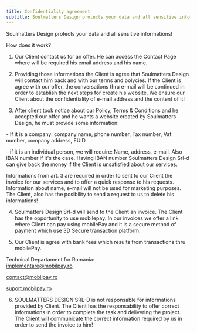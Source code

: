```yaml
---
title: Confidentiality agreement
subtitle: Soulmatters Design protects your data and all sensitive informations!
---
```

Soulmatters Design protects your data and all sensitive informations!

How does it work?

1. Our Client contact us for an offer. He can access the Contact Page where will be required his email address and his name.

2.  Providing those informations the Client is agree that Soulmatters Design will contact him back and with our terms and polycies. If the Client is agree with our offer, the conversations thru e-mail will be continued in order to establish the next steps for create his website.  We ensure our Client about the confidentiality of e-mail address and the content of it!

3. After client took notice about our Policy, Terms & Conditions and he accepted our offer and he wants a website created by Soulmatters Design, he must provide some information:

\- If it is a company: company name, phone number, Tax number, Vat number, company address, EUID

\- if it is an individual person, we will require: Name, address, e-mail. Also IBAN number if it's the case. Having IBAN number Soulmatters Design Srl-d can give back the money if the Client is unsatisfied about our services.

Informations from art. 3 are required in order to sent to our Client the invoice for our services and to offer a quick response to his requests. Information about name, e-mail will not be used for marketing purposes. The Client, also has the posibility to send a request to us to delete his informations!

4. Soulmatters Design Srl-d will send to the Client an invoice. The Client has the opportunity to use mobilepay. In our invoices we offer a link where Client can pay using mobilePay and it is a secure method of payment which use 3D Secure transaction platform.

5. Our Client is agree with bank fees which results from transactions thru mobilePay.

Technical Departament for Romania: \
[implementare@mobilpay.ro ](implementare@mobilpay.ro)

[contact@mobilpay.ro ](contact@mobilpay.ro)

[suport.mobilpay.ro ](suport.mobilpay.ro)



6. SOULMATTERS DESIGN SRL-D is not responsable for informations provided by Client. The Client has the responsability to offer correct informations in order to complete the task and delivering the project. The Client will communicate the correct information required by us in order to send the invoice to him!
